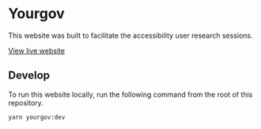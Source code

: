 # Yourgov

This website was built to facilitate the accessibility user research sessions.

[View live website](https://design-system.agriculture.gov.au/yourgov)

## Develop

To run this website locally, run the following command from the root of this repository.

```sh
yarn yourgov:dev
```
